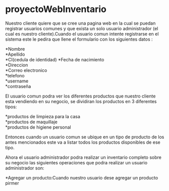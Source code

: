 # proyectoWebInventario
Nuestro cliente quiere que se cree una pagina web en la cual se puedan registrar usuarios comunes y que exista un solo usuario administrador (el cual es nuestro cliente).Cuando el usuario comun intente registrarse en el sistema este le pedira que llene el formulario con los siguientes datos :

*Nombre                                                                                                                                   
*Apellido                                                                                                                                 
*CI(cedula de identidad)
*Fecha de nacimiento                                                                                                                       
*Direccion                                                                                                                                 
*Correo electronico                                                                                                                       
*telefono                                                                                                                                 
*username                                                                                                                                 
*contraseña

El usuario comun podra ver los diferentes productos que nuestro cliente esta vendiendo en su negocio, se dividiran los productos en 3 diferentes tipos: 

*productos de limpieza para la casa                                                                                                       
*productos de maquillaje                                                                                                                   
*productos de higiene personal                                                                                                             

Entonces cuando un usuario comun se ubique en un tipo de producto de los antes mencionados este va a listar todos los productos disponibles de ese tipo.

Ahora el usuario administrador podra realizar un inventario completo sobre su negocio las siguientes operaciones que podra realizar un usuario administrador son:

  *Agregar un producto:Cuando nuestro usuario dese agregar un producto pirmer
